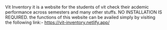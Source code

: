 Vit Inventory it is a website for the students of vit check their acdemic performance across semesters and many other stuffs. NO INSTALLATION IS REQUIRED. the functions of this website can be availed simply by visiting the following link:- https://vit-inventory.netlify.app/

